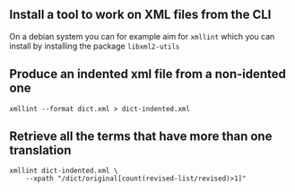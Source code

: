 Install a tool to work on XML files from the CLI
------------------------------------------------

On a debian system you can for example aim for `xmllint` which you can
install by installing the package `libxml2-utils`

Produce an indented xml file from a non-idented one
---------------------------------------------------

    xmllint --format dict.xml > dict-indented.xml

Retrieve all the terms that have more than one translation
----------------------------------------------------------

    xmllint dict-indented.xml \
        --xpath "/dict/original[count(revised-list/revised)>1]"
